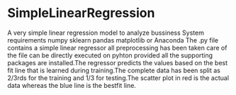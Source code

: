 # SimpleLinearRegression
A very simple linear regression model to analyze bussiness 
System requirements
numpy
sklearn
pandas
matplotlib
or
Anaconda 
The .py file contains a simple linear regressor  all preprocessing has been taken care of the file can be directly executed on  pyhton provided all the supporting packages are installed.The regressor predicts the values based on the best fit line that is 
learned during training.The complete data has been split as 2/3rds for the training and 1/3 for testing.The scatter plot in red is the actual data whereas the blue line is the bestfit line.
